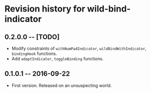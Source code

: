 # Revision history for wild-bind-indicator

## 0.2.0.0  -- [TODO]

* Modify constraints of `withNumPadIndicator`, `wildBindWithIndicator`, `bindingHook` functions.
* Add `adaptIndicator`, `toggleBinding` functions.


## 0.1.0.1  -- 2016-09-22

* First version. Released on an unsuspecting world.
